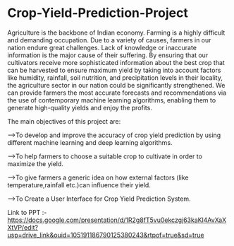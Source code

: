 # Crop-Yield-Prediction-Project
Agriculture is the backbone of Indian economy. Farming is a highly difficult and demanding occupation. Due to a variety of causes, farmers in our nation endure great challenges. Lack of knowledge or inaccurate information is the major cause of their suffering. By ensuring that our cultivators receive more sophisticated information about the best crop that can be harvested to ensure maximum yield by taking into account factors like humidity, rainfall, soil nutrition, and precipitation levels in their locality, the agriculture sector in our nation could be significantly strengthened. We can provide farmers the most accurate forecasts and recommendations via the use of contemporary machine learning algorithms, enabling them to generate high-quality yields and enjoy the profits.

The main objectives of this project are:

-->To develop and improve the accuracy of crop yield prediction by using different machine learning and deep learning algorithms.

-->To help farmers to choose a suitable crop to cultivate in order to maximize the yield.

-->To give farmers a generic idea on how external factors (like temperature,rainfall etc.)can influence their yield.

-->To Create a User Interface for Crop Yield Prediction System.


Link to PPT :- https://docs.google.com/presentation/d/1R2g8fT5vu0ekczgj63kaKl4AvXaXXtVP/edit?usp=drive_link&ouid=105191186790125380243&rtpof=true&sd=true
